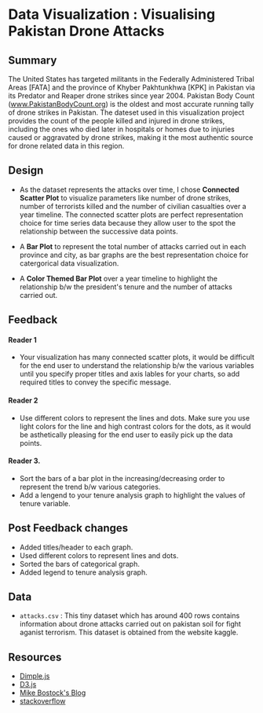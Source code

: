 # Data Visualization : Visualising Pakistan Drone Attacks

## Summary 
The United States has targeted militants in the Federally Administered Tribal Areas [FATA] and the province of Khyber Pakhtunkhwa [KPK] in Pakistan via its Predator and Reaper drone strikes since year 2004. Pakistan Body Count (www.PakistanBodyCount.org) is the oldest and most accurate running tally of drone strikes in Pakistan. The dateset used in this visualization project provides the count of the people killed and injured in drone strikes, including the ones who died later in hospitals or homes due to injuries caused or aggravated by drone strikes, making it the most authentic source for drone related data in this region.

## Design

- As the dataset represents the attacks over time, I chose **Connected Scatter Plot** to visualize parameters like number of drone strikes, number of terrorists killed and the number of civilian casualties over a year timeline. The connected scatter plots are perfect representation choice for time series data because they allow user to the spot the relationship between the successive data points.

- A **Bar Plot** to represent the total number of attacks carried out in each province and city, as bar graphs are the best representation choice for catergorical data visualization.

- A **Color Themed Bar Plot** over a year timeline to highlight the relationship b/w the president's tenure and the number of attacks carried out.

## Feedback

#### Reader 1

- Your visualization has many connected scatter plots, it would be difficult for the end user to understand the relationship b/w the various variables until you specify proper titles and axis lables for your charts, so add required titles to convey the specific message.

#### Reader 2

- Use different colors to represent the lines and dots. Make sure you use light colors for the line and high contrast colors for the dots,   as it would be asthetically pleasing for the end user to easily pick up the data points.

#### Reader 3.

- Sort the bars of a bar plot in the increasing/decreasing order to represent the trend b/w various categories. 
- Add a lengend to your tenure analysis graph to highlight the values of tenure variable.


## Post Feedback changes

- Added titles/header to each graph.
- Used different colors to represent lines and dots.
- Sorted the bars of categorical graph.
- Added legend to tenure analysis graph.

## Data

- `attacks.csv` : This tiny dataset which has around 400 rows contains information about drone attacks carried out on pakistan soil for fight aganist terrorism. This dataset is obtained from the website kaggle.


## Resources 

- [Dimple.js](http://dimplejs.org/)
- [D3.js](https://github.com/d3/d3)
- [Mike Bostock's Blog](https://bost.ocks.org)
- [stackoverflow](https://stackoverflow.com/)





